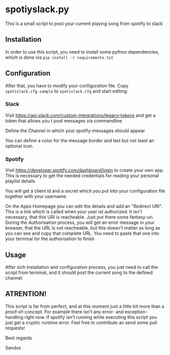# spotiyslack.py

This is a small script to post your current playing song from spotify to slack

## Installation
In order to use this script, you need to install some python dependencies, which is done via `pip install -r requirements.txt`

## Configuration
After that, you have to modify your configuration file. Copy `spotislack.cfg.sample` to `spotislack.cfg` and start editing:

### Slack
Visit https://api.slack.com/custom-integrations/legacy-tokens and get a token that allows you t post messages via commandline

Define the Channel in which your spotify-messages should appear

You can define a color for the message border and last but not least an optional icon.

### Spotify
Visit https://developer.spotify.com/dashboard/login to create your own app. This is necessary to get the needed credentials for reading your personal playlist details

You will get a client id and a secret which you put into your configuration file together with your username.

On the Apps Homepage you can edit the details and add an "Redirect URI". This is a link which is called when your user ist authorized. It isn't necessary, that this URI is reacheable. Just put there some fantasy-uri.
During the Authorisation process, you will get an error message in your browser, that the URL is not reacheable, but this doesn't matter as long as you can see and copy that complete URL. You need to paste that one into your terminal for the authorisation to finish

## Usage
After sich installation and configuration process, you just need to call the script from terminal, and it should post the current song to the defined channel.

## ATRENTION!
This script is far from perfect, and at this moment just a little bit more than a proof-of-concept. For example there isn't any error- and exception-handling right now. If spotify isn't running while executing this script you just get a cryptic runtime error.
Feel free to contribute an send some pull requests!

Best regards

Sandos

